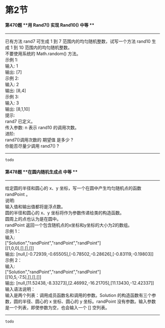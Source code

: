 # 第2节

#### 第470题	**用 Rand7() 实现 Rand10()	中等	**
***
已有方法 rand7 可生成 1 到 7 范围内的均匀随机整数，试写一个方法 rand10 生成 1 到 10 范围内的均匀随机整数。<br>不要使用系统的 Math.random() 方法。<br>示例 1:<br>输入: 1<br>输出: [7]<br>示例 2:<br>输入: 2<br>输出: [8,4]<br>示例 3:<br>输入: 3<br>输出: [8,1,10]<br>提示:<br>rand7 已定义。<br>传入参数: n 表示 rand10 的调用次数。<br>进阶:<br>rand7()调用次数的 期望值 是多少 ?<br>你能否尽量少调用 rand7() ?
***

```python
todo
```
#### 第478题	**在圆内随机生成点	中等	**
***
给定圆的半径和圆心的 x、y 坐标，写一个在圆中产生均匀随机点的函数 randPoint 。<br>说明:<br>输入值和输出值都将是浮点数。<br>圆的半径和圆心的 x、y 坐标将作为参数传递给类的构造函数。<br>圆周上的点也认为是在圆中。<br>randPoint 返回一个包含随机点的x坐标和y坐标的大小为2的数组。<br>示例 1：<br>输入:<br>["Solution","randPoint","randPoint","randPoint"]<br>[[1,0,0],[],[],[]]<br>输出: [null,[-0.72939,-0.65505],[-0.78502,-0.28626],[-0.83119,-0.19803]]<br>示例 2：<br>输入:<br>["Solution","randPoint","randPoint","randPoint"]<br>[[10,5,-7.5],[],[],[]]<br>输出: [null,[11.52438,-8.33273],[2.46992,-16.21705],[11.13430,-12.42337]]<br>输入语法说明：<br>输入是两个列表：调用成员函数名和调用的参数。Solution 的构造函数有三个参数，圆的半径、圆心的 x 坐标、圆心的 y 坐标。randPoint 没有参数。输入参数是一个列表，即使参数为空，也会输入一个 [] 空列表。
***

```python
todo
```
